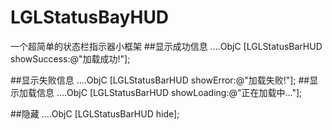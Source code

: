 # LGLStatusBayHUD
一个超简单的状态栏指示器小框架
##显示成功信息
....ObjC
[LGLStatusBarHUD showSuccess:@"加载成功!"];

##显示失败信息
....ObjC
[LGLStatusBarHUD showError:@"加载失败!"];
##显示加载信息
....ObjC
[LGLStatusBarHUD showLoading:@"正在加载中..."];

##隐藏
....ObjC
 [LGLStatusBarHUD hide];